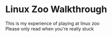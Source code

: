 # Linux Zoo Walkthrough

This is my experience of playing at linux zoo<br/>
Please only read when you're really stuck
